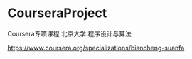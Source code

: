 # CourseraProject
Coursera专项课程
北京大学 程序设计与算法

https://www.coursera.org/specializations/biancheng-suanfa
